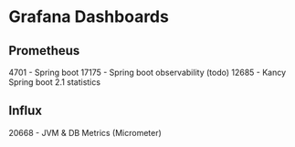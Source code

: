 # Grafana Dashboards
## Prometheus
4701 - Spring boot
17175 - Spring boot observability (todo)
12685 - Kancy Spring boot 2.1 statistics
## Influx
20668 - JVM & DB Metrics (Micrometer)